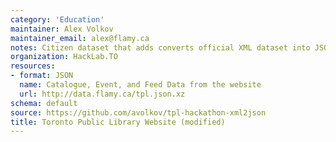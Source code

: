 ```yaml
---
category: 'Education'
maintainer: Alex Volkov
maintainer_email: alex@flamy.ca
notes: Citizen dataset that adds converts official XML dataset into JSON.
organization: HackLab.TO
resources:
- format: JSON
  name: Catalogue, Event, and Feed Data from the website
  url: http://data.flamy.ca/tpl.json.xz
schema: default
source: https://github.com/avolkov/tpl-hackathon-xml2json
title: Toronto Public Library Website (modified)
---
```

